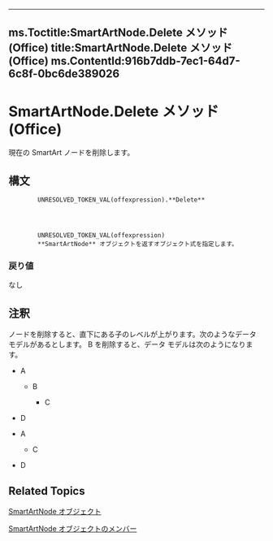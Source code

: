 

---
ms.Toctitle:SmartArtNode.Delete メソッド (Office)
title:SmartArtNode.Delete メソッド (Office)
ms.ContentId:916b7ddb-7ec1-64d7-6c8f-0bc6de389026
---
# SmartArtNode.Delete メソッド (Office)




現在の SmartArt ノードを削除します。

## 構文

            UNRESOLVED_TOKEN_VAL(offexpression).**Delete**




            UNRESOLVED_TOKEN_VAL(offexpression)
            **SmartArtNode** オブジェクトを返すオブジェクト式を指定します。

### 戻り値
なし





## 注釈
ノードを削除すると、直下にある子のレベルが上がります。次のようなデータ モデルがあるとします。 B を削除すると、データ モデルは次のようになります。

- A

    - B
    
        - C
- D


- A

    - C
- D




## Related Topics

[SmartArtNode オブジェクト](3987d02d-beb1-8ce0-acbb-3fc0a05b2341.md)

[SmartArtNode オブジェクトのメンバー](8472d586-87ed-2dd7-054b-e821f1738e3c.md)





